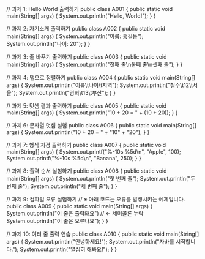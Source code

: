 // 과제 1: Hello World 출력하기
public class A001 {
    public static void main(String[] args) {
        System.out.println("Hello, World!");
    }
}

// 과제 2: 자기소개 출력하기
public class A002 {
    public static void main(String[] args) {
        System.out.println("이름: 홍길동");
        System.out.println("나이: 20");
    }
}

// 과제 3: 줄 바꾸기 출력하기
public class A003 {
    public static void main(String[] args) {
        System.out.println("첫째 줄\n둘째 줄\n셋째 줄");
    }
}

// 과제 4: 탭으로 정렬하기
public class A004 {
    public static void main(String[] args) {
        System.out.println("이름\t나이\t지역");
        System.out.println("철수\t12\t서울");
        System.out.println("영희\t13\t부산");
    }
}

// 과제 5: 덧셈 결과 출력하기
public class A005 {
    public static void main(String[] args) {
        System.out.println("10 + 20 = " + (10 + 20));
    }
}

// 과제 6: 문자열 덧셈 실험
public class A006 {
    public static void main(String[] args) {
        System.out.println("10 + 20 = " + "10" + "20");
    }
}

// 과제 7: 형식 지정 출력하기
public class A007 {
    public static void main(String[] args) {
        System.out.printf("%-10s %5d\n", "Apple", 100);
        System.out.printf("%-10s %5d\n", "Banana", 250);
    }
}

// 과제 8: 출력 순서 실험하기
public class A008 {
    public static void main(String[] args) {
        System.out.println("첫 번째 줄");
        System.out.println("두 번째 줄");
        System.out.println("세 번째 줄");
    }
}

// 과제 9: 컴파일 오류 실험하기
// ※ 아래 코드는 오류를 발생시키는 예제입니다.
public class A009 {
    public static void main(String[] args) {
        System.out.println("이 줄은 출력돼요") // ← 세미콜론 누락
        System.out.println("이 줄은 오류나요");
    }
}

// 과제 10: 여러 줄 출력 연습
public class A010 {
    public static void main(String[] args) {
        System.out.println("안녕하세요!");
        System.out.println("자바를 시작합니다.");
        System.out.println("열심히 해봐요!");
    }
}